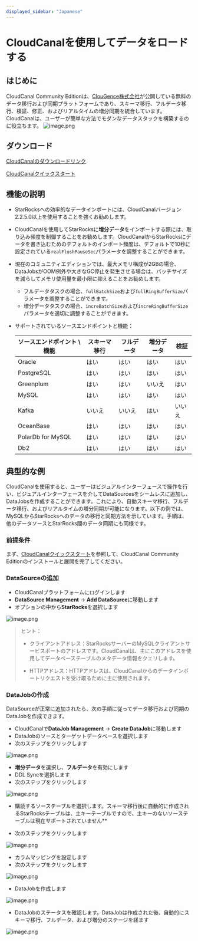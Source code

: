 ```yaml
---
displayed_sidebar: "Japanese"
---
```


# CloudCanalを使用してデータをロードする

## はじめに

CloudCanal Community Editionは、[ClouGence株式会社](https://www.cloudcanalx.com)が公開している無料のデータ移行および同期プラットフォームであり、スキーマ移行、フルデータ移行、検証、修正、およびリアルタイムの増分同期を統合しています。
CloudCanalは、ユーザーが簡単な方法でモダンなデータスタックを構築するのに役立ちます。
![image.png](../assets/3.11-1.png)

## ダウンロード

[CloudCanalのダウンロードリンク](https://www.cloudcanalx.com)

[CloudCanalクイックスタート](https://www.cloudcanalx.com/us/cc-doc/quick/quick_start)

## 機能の説明

- StarRocksへの効率的なデータインポートには、CloudCanalバージョン2.2.5.0以上を使用することを強くお勧めします。
- CloudCanalを使用してStarRocksに**増分データ**をインポートする際には、取り込み頻度を制御することをお勧めします。CloudCanalからStarRocksにデータを書き込むためのデフォルトのインポート頻度は、デフォルトで10秒に設定されている`realFlushPauseSec`パラメータを調整することができます。
- 現在のコミュニティエディションでは、最大メモリ構成が2GBの場合、DataJobsがOOM例外や大きなGC停止を発生させる場合は、バッチサイズを減らしてメモリ使用量を最小限に抑えることをお勧めします。
  - フルデータタスクの場合、`fullBatchSize`および`fullRingBufferSize`パラメータを調整することができます。
  - 増分データタスクの場合、`increBatchSize`および`increRingBufferSize`パラメータを適切に調整することができます。
- サポートされているソースエンドポイントと機能：

  | ソースエンドポイント \ 機能 | スキーマ移行 | フルデータ | 増分データ | 検証 |
    | --- | --- | --- | --- | --- |
  | Oracle                     | はい | はい | はい | はい |
  | PostgreSQL                 | はい | はい | はい | はい |
  | Greenplum                  | はい | はい | いいえ | はい |
  | MySQL                      | はい | はい | はい | はい |
  | Kafka                      | いいえ | いいえ | はい | いいえ |
  | OceanBase                  | はい | はい | はい | はい |
  | PolarDb for MySQL          | はい | はい | はい | はい |
  | Db2                        | はい | はい | はい | はい |

## 典型的な例

CloudCanalを使用すると、ユーザーはビジュアルインターフェースで操作を行い、ビジュアルインターフェースを介してDataSourcesをシームレスに追加し、DataJobsを作成することができます。これにより、自動スキーマ移行、フルデータ移行、およびリアルタイムの増分同期が可能になります。以下の例では、MySQLからStarRocksへのデータの移行と同期方法を示しています。手順は、他のデータソースとStarRocks間のデータ同期にも同様です。

### 前提条件

まず、[CloudCanalクイックスタート](https://www.cloudcanalx.com/us/cc-doc/quick/quick_start)を参照して、CloudCanal Community Editionのインストールと展開を完了してください。

### DataSourceの追加

- CloudCanalプラットフォームにログインします
- **DataSource Management** -> **Add DataSource**に移動します
- オプションの中から**StarRocks**を選択します

![image.png](../assets/3.11-2.png)

> ヒント：
>
> - クライアントアドレス：StarRocksサーバーのMySQLクライアントサービスポートのアドレスです。CloudCanalは、主にこのアドレスを使用してデータベーステーブルのメタデータ情報をクエリします。
>
> - HTTPアドレス：HTTPアドレスは、CloudCanalからのデータインポートリクエストを受け取るために主に使用されます。

### DataJobの作成

DataSourceが正常に追加されたら、次の手順に従ってデータ移行および同期のDataJobを作成できます。

- CloudCanalで**DataJob Management** -> **Create DataJob**に移動します
- DataJobのソースとターゲットデータベースを選択します
- 次のステップをクリックします

![image.png](../assets/3.11-3.png)

- **増分データ**を選択し、**フルデータ**を有効にします
- DDL Syncを選択します
- 次のステップをクリックします

![image.png](../assets/3.11-4.png)

- 購読するソーステーブルを選択します。スキーマ移行後に自動的に作成されるStarRocksテーブルは、主キーテーブルですので、主キーのないソーステーブルは現在サポートされていません**

- 次のステップをクリックします

![image.png](../assets/3.11-5.png)

- カラムマッピングを設定します
- 次のステップをクリックします

![image.png](../assets/3.11-6.png)

- DataJobを作成します

![image.png](../assets/3.11-7.png)

- DataJobのステータスを確認します。DataJobは作成された後、自動的にスキーマ移行、フルデータ、および増分のステージを経ます

![image.png](../assets/3.11-8.png)
